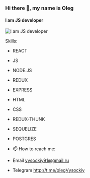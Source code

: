 ### Hi there 👋, my name is Oleg 
#### I am JS developer
![I am JS developer](https://encrypted-tbn0.gstatic.com/images?q=tbn:ANd9GcTC-OYNlyBBtwpqrS41EjT2ShF4PggX7aeQww&usqp=CAU)


Skills: 
- REACT
- JS
- NODE.JS
- REDUX
- EXPRESS
- HTML
- CSS
- REDUX-THUNK
- SEQUELIZE
- POSTGRES

- 📫 How to reach me: 
- Email vysockiy91@gmail.ru 
- Telegram http://t.me/olegVysockiy

